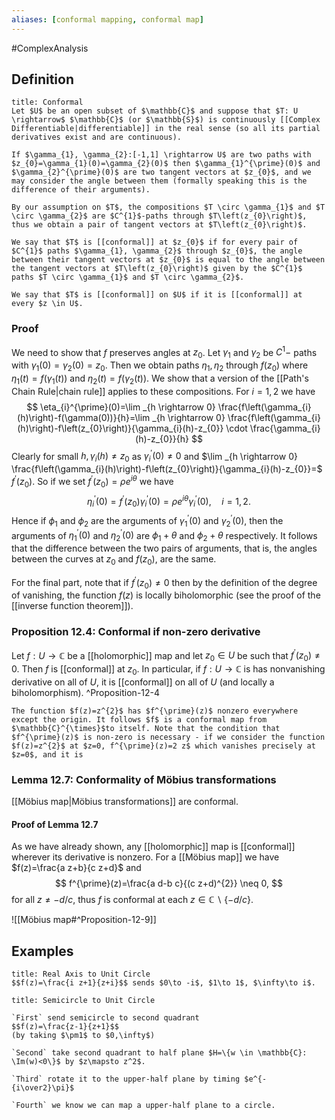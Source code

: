 ```yaml
---
aliases: [conformal mapping, conformal map]
---
```

#ComplexAnalysis 

## Definition
```ad-definition
title: Conformal
Let $U$ be an open subset of $\mathbb{C}$ and suppose that $T: U \rightarrow$ $\mathbb{C}$ (or $\mathbb{S}$) is continuously [[Complex Differentiable|differentiable]] in the real sense (so all its partial derivatives exist and are continuous).

If $\gamma_{1}, \gamma_{2}:[-1,1] \rightarrow U$ are two paths with $z_{0}=\gamma_{1}(0)=\gamma_{2}(0)$ then $\gamma_{1}^{\prime}(0)$ and $\gamma_{2}^{\prime}(0)$ are two tangent vectors at $z_{0}$, and we may consider the angle between them (formally speaking this is the difference of their arguments). 

By our assumption on $T$, the compositions $T \circ \gamma_{1}$ and $T \circ \gamma_{2}$ are $C^{1}$-paths through $T\left(z_{0}\right)$, thus we obtain a pair of tangent vectors at $T\left(z_{0}\right)$.

We say that $T$ is [[conformal]] at $z_{0}$ if for every pair of $C^{1}$ paths $\gamma_{1}, \gamma_{2}$ through $z_{0}$, the angle between their tangent vectors at $z_{0}$ is equal to the angle between the tangent vectors at $T\left(z_{0}\right)$ given by the $C^{1}$ paths $T \circ \gamma_{1}$ and $T \circ \gamma_{2}$.

We say that $T$ is [[conformal]] on $U$ if it is [[conformal]] at every $z \in U$.
```

### Proof
We need to show that $f$ preserves angles at $z_{0}$. Let $\gamma_{1}$ and $\gamma_{2}$ be $C^{1}-$ paths with $\gamma_{1}(0)=\gamma_{2}(0)=z_{0}$. Then we obtain paths $\eta_{1}, \eta_{2}$ through $f\left(z_{0}\right)$ where $\eta_{1}(t)=f\left(\gamma_{1}(t)\right)$ and $\eta_{2}(t)=f\left(\gamma_{2}(t)\right)$. We show that a version of the [[Path's Chain Rule|chain rule]] applies to these compositions. For $i=1,2$ we have
$$
\eta_{i}^{\prime}(0)=\lim _{h \rightarrow 0} \frac{f\left(\gamma_{i}(h)\right)-f(\gamma(0))}{h}=\lim _{h \rightarrow 0} \frac{f\left(\gamma_{i}(h)\right)-f\left(z_{0}\right)}{\gamma_{i}(h)-z_{0}} \cdot \frac{\gamma_{i}(h)-z_{0}}{h}
$$
Clearly for small $h, \gamma_{i}(h) \neq z_{0}$ as $\gamma_{i}^{\prime}(0) \neq 0$ and $\lim _{h \rightarrow 0} \frac{f\left(\gamma_{i}(h)\right)-f\left(z_{0}\right)}{\gamma_{i}(h)-z_{0}}=$ $f^{\prime}\left(z_{0}\right)$. So if we set $f^{\prime}\left(z_{0}\right)=\rho e^{i \theta}$ we have
$$
\eta_{i}^{\prime}(0)=f^{\prime}\left(z_{0}\right) \gamma_{i}^{\prime}(0)=\rho e^{i \theta} \gamma_{i}^{\prime}(0), \quad i=1,2 .
$$
Hence if $\phi_{1}$ and $\phi_{2}$ are the arguments of $\gamma_{1}^{\prime}(0)$ and $\gamma_{2}^{\prime}(0)$, then the arguments of $\eta_{1}^{\prime}(0)$ and $\eta_{2}^{\prime}(0)$ are $\phi_{1}+\theta$ and $\phi_{2}+\theta$ respectively. It follows that the difference between the two pairs of arguments, that is, the angles between the curves at $z_{0}$ and $f\left(z_{0}\right)$, are the same.

For the final part, note that if $f^{\prime}\left(z_{0}\right) \neq 0$ then by the definition of the degree of vanishing, the function $f(z)$ is locally biholomorphic (see the proof of the [[inverse function theorem]]).

### Proposition 12.4: Conformal if non-zero derivative

Let $f: U \rightarrow \mathbb{C}$ be a [[holomorphic]] map and let $z_{0} \in U$ be such that $f^{\prime}\left(z_{0}\right) \neq 0$. Then $f$ is [[conformal]] at $z_{0}$. In particular, if $f: U \rightarrow \mathbb{C}$ is has nonvanishing derivative on all of $U$, it is [[conformal]] on all of $U$ (and locally a biholomorphism).
^Proposition-12-4

```ad-example
The function $f(z)=z^{2}$ has $f^{\prime}(z)$ nonzero everywhere except the origin. It follows $f$ is a conformal map from $\mathbb{C}^{\times}$to itself. Note that the condition that $f^{\prime}(z)$ is non-zero is necessary - if we consider the function $f(z)=z^{2}$ at $z=0, f^{\prime}(z)=2 z$ which vanishes precisely at $z=0$, and it is
```

### Lemma 12.7: Conformality of Möbius transformations
[[Möbius map|Möbius transformations]] are conformal.
#### Proof of Lemma 12.7
As we have already shown, any [[holomorphic]] map is [[conformal]] wherever its derivative is nonzero.
For a [[Möbius map]] we have $f(z)=\frac{a z+b}{c z+d}$ and
$$
f^{\prime}(z)=\frac{a d-b c}{(c z+d)^{2}} \neq 0,
$$
for all $z \neq-d / c$, thus $f$ is conformal at each $z \in \mathbb{C} \backslash\{-d / c\}$.

![[Möbius map#^Proposition-12-9]]


## Examples
```ad-example
title: Real Axis to Unit Circle
$$f(z)=\frac{i z+1}{z+i}$$ sends $0\to -i$, $1\to 1$, $\infty\to i$.
```

```ad-example
title: Semicircle to Unit Circle

`First` send semicircle to second quadrant
$$f(z)=\frac{z-1}{z+1}$$
(by taking $\pm1$ to $0,\infty$)

`Second` take second quadrant to half plane $H=\{w \in \mathbb{C}: \Im(w)<0\}$ by $z\mapsto z^2$.

`Third` rotate it to the upper-half plane by timing $e^{-{i\over2}\pi}$

`Fourth` we know we can map a upper-half plane to a circle.
```